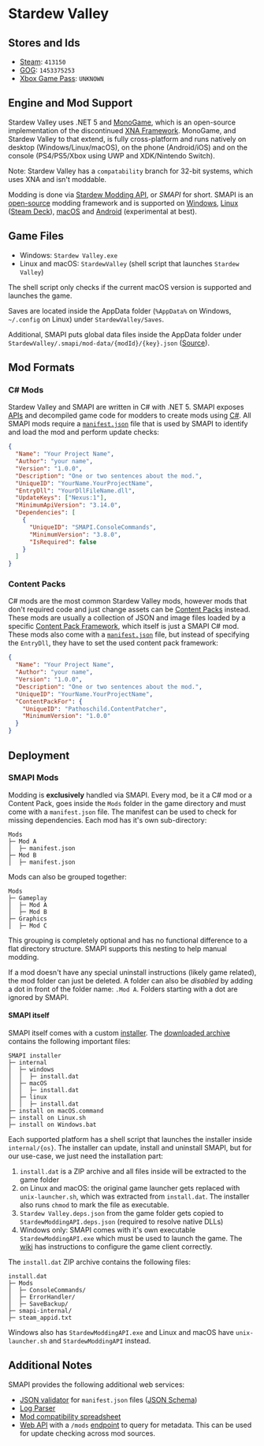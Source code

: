 # Stardew Valley

## Stores and Ids

- [Steam](https://store.steampowered.com/app/413150/Stardew_Valley/): `413150`
- [GOG](https://www.gog.com/game/stardew_valley): `1453375253`
- [Xbox Game Pass](https://www.xbox.com/en-US/games/store/p/9MWR1NC6VQ6L): `UNKNOWN`

## Engine and Mod Support

Stardew Valley uses .NET 5 and [MonoGame](https://github.com/MonoGame/MonoGame), which is an open-source implementation of the discontinued [XNA Framework](https://en.wikipedia.org/wiki/Microsoft_XNA). MonoGame, and Stardew Valley to that extend, is fully cross-platform and runs natively on desktop (Windows/Linux/macOS), on the phone (Android/iOS) and on the console (PS4/PS5/Xbox using UWP and XDK/Nintendo Switch).

Note: Stardew Valley has a `compatability` branch for 32-bit systems, which uses XNA and isn't moddable.

Modding is done via [Stardew Modding API](https://smapi.io/), or _SMAPI_ for short. SMAPI is an [open-source](https://github.com/Pathoschild/SMAPI) modding framework and is supported on [Windows](https://stardewvalleywiki.com/Modding:Installing_SMAPI_on_Windows), [Linux](https://stardewvalleywiki.com/Modding:Installing_SMAPI_on_Linux) ([Steam Deck](https://stardewvalleywiki.com/Modding:Installing_SMAPI_on_Mac)), [macOS](https://stardewvalleywiki.com/Modding:Installing_SMAPI_on_Mac) and [Android](https://stardewvalleywiki.com/Modding:Installing_SMAPI_on_Android) (experimental at best).

## Game Files

- Windows: `Stardew Valley.exe`
- Linux and macOS: `StardewValley` (shell script that launches `Stardew Valley`)

The shell script only checks if the current macOS version is supported and launches the game.

Saves are located inside the AppData folder (`%AppData%` on Windows, `~/.config` on Linux) under `StardewValley/Saves`.

Additional, SMAPI puts global data files inside the AppData folder under `StardewValley/.smapi/mod-data/{modId}/{key}.json` ([Source](https://github.com/Pathoschild/SMAPI/blob/8d600e226960a81636137d9bf286c69ab39066ed/src/SMAPI/Framework/ModHelpers/DataHelper.cs#L163-L169)).

## Mod Formats

### C# Mods

Stardew Valley and SMAPI are written in C# with .NET 5. SMAPI exposes [APIs](https://stardewvalleywiki.com/Modding:Modder_Guide/APIs) and decompiled game code for modders to create mods using [C#](https://stardewvalleywiki.com/Modding:Modder_Guide/Get_Started). All SMAPI mods require a [`manifest.json`](https://stardewvalleywiki.com/Modding:Modder_Guide/APIs/Manifest) file that is used by SMAPI to identify and load the mod and perform update checks:

```json
{
  "Name": "Your Project Name",
  "Author": "your name",
  "Version": "1.0.0",
  "Description": "One or two sentences about the mod.",
  "UniqueID": "YourName.YourProjectName",
  "EntryDll": "YourDllFileName.dll", 
  "UpdateKeys": ["Nexus:1"],
  "MinimumApiVersion": "3.14.0",
  "Dependencies": [
    {
      "UniqueID": "SMAPI.ConsoleCommands",
      "MinimumVersion": "3.8.0",
      "IsRequired": false
    }
  ]
}
```

### Content Packs

C# mods are the most common Stardew Valley mods, however mods that don't required code and just change assets can be [Content Packs](https://stardewvalleywiki.com/Modding:Content_packs) instead. These mods are usually a collection of JSON and image files loaded by a specific [Content Pack Framework](https://stardewvalleywiki.com/Modding:Content_pack_frameworks), which itself is just a SMAPI C# mod. These mods also come with a [`manifest.json`](https://stardewvalleywiki.com/Modding:Modder_Guide/APIs/Manifest) file, but instead of specifying the `EntryDll`, they have to set the used content pack framework:

```json
{
  "Name": "Your Project Name",
  "Author": "your name",
  "Version": "1.0.0",
  "Description": "One or two sentences about the mod.",
  "UniqueID": "YourName.YourProjectName",
  "ContentPackFor": {
    "UniqueID": "Pathoschild.ContentPatcher",
    "MinimumVersion": "1.0.0"
  }
}
```

## Deployment

### SMAPI Mods

Modding is **exclusively** handled via SMAPI. Every mod, be it a C# mod or a Content Pack, goes inside the `Mods` folder in the game directory and must come with a `manifest.json` file. The manifest can be used to check for missing dependencies. Each mod has it's own sub-directory:

```text
Mods
├─ Mod A
│  ├─ manifest.json
├─ Mod B
│  ├─ manifest.json
```

Mods can also be grouped together:

```text
Mods
├─ Gameplay
│  ├─ Mod A
│  ├─ Mod B
├─ Graphics
│  ├─ Mod C
```

This grouping is completely optional and has no functional difference to a flat directory structure. SMAPI supports this nesting to help manual modding.

If a mod doesn't have any special uninstall instructions (likely game related), the mod folder can just be deleted. A folder can also be _disabled_ by adding a dot in front of the folder name: `.Mod A`. Folders starting with a dot are ignored by SMAPI.

#### SMAPI itself

SMAPI itself comes with a custom [installer](https://github.com/Pathoschild/SMAPI/tree/develop/src/SMAPI.Installer). The [downloaded archive](https://www.nexusmods.com/stardewvalley/mods/2400?tab=files) contains the following important files:

```text
SMAPI installer
├─ internal
│  ├─ windows
│  │  ├─ install.dat
│  ├─ macOS
│  │  ├─ install.dat
│  ├─ linux
│  │  ├─ install.dat
├─ install on macOS.command
├─ install on Linux.sh
├─ install on Windows.bat
```

Each supported platform has a shell script that launches the installer inside `internal/{os}`. The installer can update, install and uninstall SMAPI, but for our use-case, we just need the installation part:

1) `install.dat` is a ZIP archive and all files inside will be extracted to the game folder
2) on Linux and macOS: the original game launcher gets replaced with `unix-launcher.sh`, which was extracted from `install.dat`. The installer also runs `chmod` to mark the file as executable.
3) `Stardew Valley.deps.json` from the game folder gets copied to `StardewModdingAPI.deps.json` (required to resolve native DLLs)
4) Windows only: SMAPI comes with it's own executable `StardewModdingAPI.exe` which must be used to launch the game. The [wiki](https://stardewvalleywiki.com/Modding:Installing_SMAPI_on_Windows#Configure_your_game_client) has instructions to configure the game client correctly.

The `install.dat` ZIP archive contains the following files:

```text
install.dat
├─ Mods
│  ├─ ConsoleCommands/
│  ├─ ErrorHandler/
│  ├─ SaveBackup/
├─ smapi-internal/
├─ steam_appid.txt
```

Windows also has `StardewModdingAPI.exe` and Linux and macOS have `unix-launcher.sh` and `StardewModdingAPI` instead.

## Additional Notes

SMAPI provides the following additional web services:

- [JSON validator](https://smapi.io/json) for `manifest.json` files ([JSON Schema](https://smapi.io/schemas/manifest.json))
- [Log Parser](https://smapi.io/log)
- [Mod compatibility spreadsheet](https://smapi.io/mods)
- [Web API](https://github.com/Pathoschild/SMAPI/blob/develop/docs/technical/web.md#web-api) with a `/mods` [endpoint](https://github.com/Pathoschild/SMAPI/blob/develop/docs/technical/web.md#mods-endpoint) to query for metadata. This can be used for update checking across mod sources.
